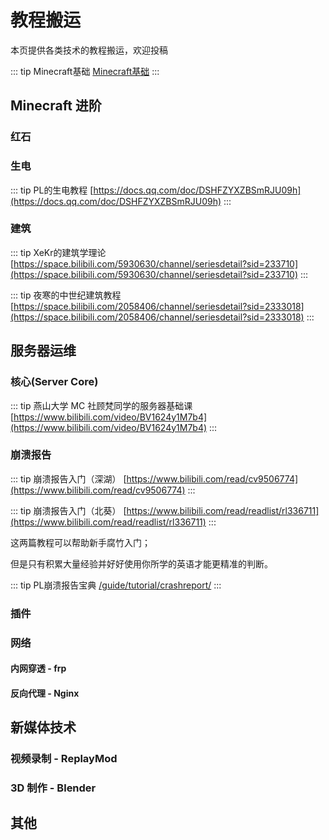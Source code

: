 # 教程搬运

本页提供各类技术的教程搬运，欢迎投稿

::: tip Minecraft基础
[Minecraft基础](/guide/tutorial/basic)
:::

## Minecraft 进阶

### 红石

### 生电

::: tip PL的生电教程
[https://docs.qq.com/doc/DSHFZYXZBSmRJU09h](https://docs.qq.com/doc/DSHFZYXZBSmRJU09h)
:::

### 建筑

::: tip XeKr的建筑学理论
[https://space.bilibili.com/5930630/channel/seriesdetail?sid=233710](https://space.bilibili.com/5930630/channel/seriesdetail?sid=233710)
:::

::: tip 夜寒的中世纪建筑教程
[https://space.bilibili.com/2058406/channel/seriesdetail?sid=2333018](https://space.bilibili.com/2058406/channel/seriesdetail?sid=2333018)
:::

## 服务器运维

### 核心(Server Core)

::: tip 燕山大学 MC 社顾梵同学的服务器基础课
[https://www.bilibili.com/video/BV1624y1M7b4](https://www.bilibili.com/video/BV1624y1M7b4)
:::

### 崩溃报告

::: tip 崩溃报告入门（深湖）
[https://www.bilibili.com/read/cv9506774](https://www.bilibili.com/read/cv9506774)
:::

::: tip 崩溃报告入门（北葵）
[https://www.bilibili.com/read/readlist/rl336711](https://www.bilibili.com/read/readlist/rl336711)
:::

这两篇教程可以帮助新手腐竹入门；

但是只有积累大量经验并好好使用你所学的英语才能更精准的判断。

::: tip PL崩溃报告宝典
[/guide/tutorial/crashreport/](/guide/tutorial/crashreport/)
:::

### 插件

### 网络

#### 内网穿透 - frp

#### 反向代理 - Nginx

## 新媒体技术

### 视频录制 - ReplayMod

### 3D 制作 - Blender

## 其他
